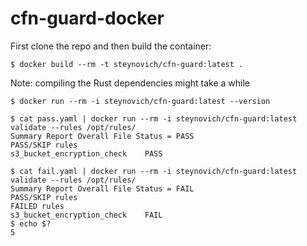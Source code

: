 # cfn-guard-docker

First clone the repo and then build the container:

```
$ docker build --rm -t steynovich/cfn-guard:latest .
```
Note: compiling the Rust dependencies might take a while

```
$ docker run --rm -i steynovich/cfn-guard:latest --version
```

```
$ cat pass.yaml | docker run --rm -i steynovich/cfn-guard:latest validate --rules /opt/rules/
Summary Report Overall File Status = PASS
PASS/SKIP rules
s3_bucket_encryption_check    PASS
```

```
$ cat fail.yaml | docker run --rm -i steynovich/cfn-guard:latest validate --rules /opt/rules/
Summary Report Overall File Status = FAIL
PASS/SKIP rules
FAILED rules
s3_bucket_encryption_check    FAIL
$ echo $?
5
```